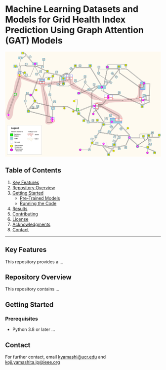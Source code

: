 # Machine Learning Datasets and Models for Grid Health Index Prediction Using Graph Attention (GAT) Models
![Single Line Diagram](images/IEEE118-Diagram.png)

## Table of Contents
1. [Key Features](#key-features)
2. [Repository Overview](#repository-overview)
3. [Getting Started](#getting-started)
    - [Pre-Trained Models](#1-pre-trained-models)
    - [Running the Code](#2-running-the-code)
5. [Results](#results)
6. [Contributing](#contributing)
7. [License](#license)
8. [Acknowledgments](#acknowledgments)
9. [Contact](#contact)
 
---

## Key Features
This repository provides a ...

## Repository Overview
This repository contains ...

## Getting Started
### Prerequisites
- Python 3.8 or later ...


## Contact
For further contact, email kyamashi@ucr.edu and koji.yamashita.jp@ieee.org
